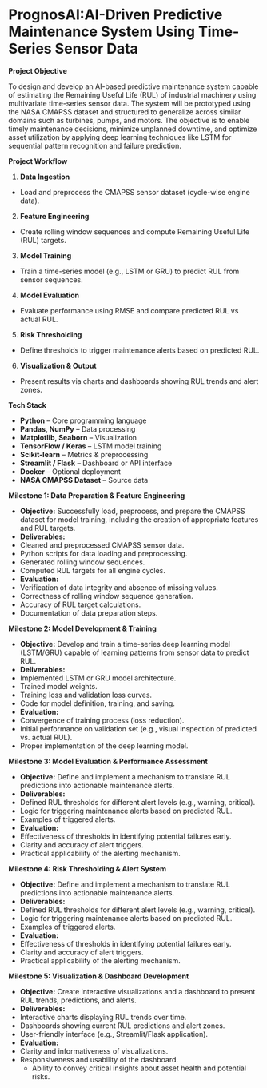 # PrognosAI:AI-Driven Predictive Maintenance System Using Time-Series Sensor Data #

 **Project Objective** 

 To design and develop an AI-based predictive maintenance system capable of estimating the Remaining Useful Life (RUL) of industrial machinery using multivariate time-series sensor data. The system will be prototyped using the NASA CMAPSS dataset and structured to generalize across similar domains such as turbines, pumps, and motors. The objective is to enable timely maintenance decisions, minimize unplanned downtime, and optimize asset utilization by applying deep learning techniques like LSTM for sequential pattern recognition and failure prediction.

 **Project Workflow**

1. **Data Ingestion**

* Load and preprocess the CMAPSS sensor dataset (cycle-wise engine data).
     
2. **Feature Engineering**

* Create rolling window sequences and compute Remaining Useful Life (RUL) targets.

3. **Model Training**

* Train a time-series model (e.g., LSTM or GRU) to predict RUL from sensor sequences.

4. **Model Evaluation**

* Evaluate performance using RMSE and compare predicted RUL vs actual RUL.

5. **Risk Thresholding**

* Define thresholds to trigger maintenance alerts based on predicted RUL.

6. **Visualization & Output**

* Present results via charts and dashboards showing RUL trends and alert zones.

**Tech Stack**

* **Python** – Core programming language
* **Pandas, NumPy** – Data processing
* **Matplotlib, Seaborn** – Visualization
* **TensorFlow / Keras** – LSTM model training
* **Scikit-learn** – Metrics & preprocessing
* **Streamlit / Flask** – Dashboard or API interface
* **Docker** – Optional deployment
* **NASA CMAPSS Dataset** – Source data

**Milestone 1: Data Preparation & Feature Engineering**
  
* **Objective:** Successfully load, preprocess, and prepare the CMAPSS dataset for model training, including the creation of appropriate features and RUL targets.
* **Deliverables:**
* Cleaned and preprocessed CMAPSS sensor data.
* Python scripts for data loading and preprocessing.
* Generated rolling window sequences.
* Computed RUL targets for all engine cycles. 
* **Evaluation:**
* Verification of data integrity and absence of missing values.
* Correctness of rolling window sequence generation.
* Accuracy of RUL target calculations.
* Documentation of data preparation steps.

**Milestone 2: Model Development & Training**

* **Objective:** Develop and train a time-series deep learning model (LSTM/GRU) capable of learning patterns from sensor data to predict RUL.
* **Deliverables:**
* Implemented LSTM or GRU model architecture.
* Trained model weights.
* Training loss and validation loss curves.
* Code for model definition, training, and saving.
* **Evaluation:**
*  Convergence of training process (loss reduction).
* Initial performance on validation set (e.g., visual inspection of predicted vs. actual RUL).
* Proper implementation of the deep learning model.

**Milestone 3: Model Evaluation & Performance Assessment**

 * **Objective:** Define and implement a mechanism to translate RUL predictions into actionable maintenance alerts.
 * **Deliverables:**
 * Defined RUL thresholds for different alert levels (e.g., warning, critical).
 * Logic for triggering maintenance alerts based on predicted RUL.
 * Examples of triggered alerts.
 * **Evaluation:**
 * Effectiveness of thresholds in identifying potential failures early.
 * Clarity and accuracy of alert triggers.
 *  Practical applicability of the alerting mechanism.

**Milestone 4: Risk Thresholding & Alert System**

* **Objective:** Define and implement a mechanism to translate RUL predictions into actionable maintenance alerts.
* **Deliverables:**
* Defined RUL thresholds for different alert levels (e.g., warning, critical).
* Logic for triggering maintenance alerts based on predicted RUL.
* Examples of triggered alerts.
* **Evaluation:**
* Effectiveness of thresholds in identifying potential failures early.
* Clarity and accuracy of alert triggers.
* Practical applicability of the alerting mechanism.

**Milestone 5: Visualization & Dashboard Development**

* **Objective:** Create interactive visualizations and a dashboard to present RUL trends, predictions, and alerts.
* **Deliverables:**
 * Interactive charts displaying RUL trends over time.
 * Dashboards showing current RUL predictions and alert zones.
 * User-friendly interface (e.g., Streamlit/Flask application).
* **Evaluation:**
* Clarity and informativeness of visualizations.
* Responsiveness and usability of the dashboard.
    * Ability to convey critical insights about asset health and potential risks.



















